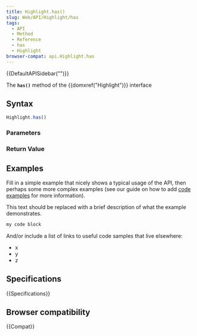 ```yaml
---
title: Highlight.has()
slug: Web/API/Highlight/has
tags:
  - API
  - Method
  - Reference
  - has
  - Highlight
browser-compat: api.Highlight.has
---
```

{{DefaultAPISidebar("")}}

The **`has()`** method of the {{domxref("Highlight")}} interface 

## Syntax

```js
Highlight.has()
```

### Parameters



### Return Value



## Examples

Fill in a simple example that nicely shows a typical usage of the API, then perhaps some more complex examples (see our guide on how to add [code examples](/en-US/docs/MDN/Contribute/Structures/Code_examples) for more information).

This text should be replaced with a brief description of what the example demonstrates.

```js
my code block
```

And/or include a list of links to useful code samples that live elsewhere:

*   x
*   y
*   z

## Specifications

{{Specifications}}

## Browser compatibility

{{Compat}}

